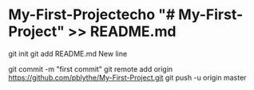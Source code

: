 # My-First-Projectecho "# My-First-Project" >> README.md
git init
git add README.md
New line

git commit -m "first commit"
git remote add origin https://github.com/pblythe/My-First-Project.git
git push -u origin master

